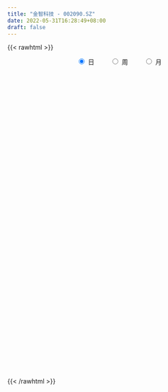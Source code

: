 ```yaml
---
title: "金智科技 - 002090.SZ"
date: 2022-05-31T16:28:49+08:00
draft: false
---
```

{{< rawhtml >}}
    <div style="text-align: center">
        <label style="padding: 1rem;"><input style="margin-right: .5rem" type="radio" name="period" value="D" checked onclick="period_change(this)">日</label>
        <label style="padding: 1rem;"><input style="margin-right: .5rem" type="radio" name="period" value="W" onclick="period_change(this)">周</label>
        <label style="padding: 1rem;"><input style="margin-right: .5rem" type="radio" name="period" value="M" onclick="period_change(this)">月</label>
    </div>
    <div id="chart" style="height: 700px;"></div> 
    <script type="text/javascript">
        const D_v = [31439.48,31147.58,63627.29,36821.64,36469.78,22693.8,22652.5,17717.82,20227.02,20719.62,14762.8,22487.1,43968.59,38177.31,38620.4,45694.87,53355.52,30306.72,31742.71,32180.2,24785.69,25146.7,18966.67,19823.46,38374.17,68107.37,60655.4,23557.9,34214.24,21498.07,17960.4,25150.6,38731.66,39827.2,31446.1,24329.5,33305.82,63472.38,58039.19,37574.25,59723.94,73994.12,47849.29,35131.6,25618.63,28477.15,39991.66,30425.9,36462.07,30963.83,95441.82,100429.5,117488.89,61179.66,47813.5,47905.73,37989.6,82040.29,91704.2,144304.1,115749.44,77191.58,57634.5,41565.96,39835.7,94221.2,58387.4,44695.23,57232.9,76643.05,93618.17,75894.6,40272.78,48963.83,55792.8,127259.12,63605.09,45872.74,43393.42,62443.84,43061.4,33947.98,37812.7,63544.07,46310.2,42032.98,80018.35,126279.71,72168.56,65363.94,43337.62,36288.91,25360.5,28461.7,90296.51,48194.97,31257.59,64809.46,45488.08,78699.63,41216.5,117579.76,69936.44,106619.18,152256.92,140207.54,242780.35,320960.7,184280.81,123677.6,195246.68,117901.45,130268.0,311170.31,313087.84,171875.67,117272.58,118211.01,114039.54,168097.72,149294.43,85692.08,87653.9,77526.9,66056.9,51430.47,86956.35,150769.63,83373.98,82830.87,109426.56,68120.11,90641.69,38038.36,54800.56,105912.35,36738.7,50541.3,41660.93,60482.82,41520.32,209146.47,232718.08,179896.07,123354.2,78187.02,88809.42,108857.03,122934.4,84326.5,43963.39,35489.1,48864.0,42246.8,57282.71,65036.45,45026.17,76496.7,43184.8,42488.8,31366.6,29732.0,47738.0,57910.88,38004.4,30927.6,43551.1,47733.04,23553.02,75376.2,58179.0,60947.0,36132.1,20949.0,33377.22,36975.11,26648.77,31891.45,28109.0,54139.8,27257.43,31878.79,29289.6,36653.16,33047.94,27440.5,50697.98,27106.9,24470.9,23376.1,26270.52,26122.3,20793.5,26936.63,25372.5,34118.2,26344.0,21772.0,20159.7,45903.7,38532.9,30325.1,21579.4,24527.67,44012.9,95999.82,278677.3,167922.98,84446.84,84147.2,63934.42,64015.27,84558.7,82795.89,58844.43,57968.2,55659.69,76140.5,52255.73,53562.35,57486.3,49756.5,37084.0,72539.0,77076.0,35140.7,47019.52,33443.7,38030.7,35876.0,57126.71,40620.26,29772.4,38488.09,27494.7,38360.0,16267.4,21732.5,21565.2,20847.94,36871.38,37661.4,36309.84,38478.2,59614.63,25663.2,34030.0,25348.2,25225.2,23366.1]
const D_histogram = [0.0,0.0037907692,0.0261576822,0.0292668012,0.0383851055,0.0361858483,0.0243985971,0.0172664111,0.0045413289,-0.0047082226,-0.015080922,-0.0350436217,-0.0138080637,0.0094425624,0.0232452951,0.0429728623,0.0469789996,0.0534373001,0.0420375189,0.0426655097,0.0412379518,0.0258797273,0.0094731292,-0.0029613301,-0.0008816194,-0.0037048262,-0.0258521667,-0.0374360787,-0.0499070362,-0.0609028902,-0.0588994031,-0.0499825529,-0.0598115264,-0.0413757105,-0.0309723298,-0.0330982371,-0.0365086118,-0.0098295992,0.0145492283,0.0106481399,0.0255780486,0.0521080901,0.0505759948,0.0460982005,0.0392655888,0.0222912327,0.0183063679,0.0002940515,-0.0421594272,-0.0446419207,-0.0058850746,0.0298980872,0.0561298552,0.0767864807,0.0767364325,0.0660882747,0.0536722291,0.0566310613,0.0746859784,0.0966188995,0.1017435585,0.0792399946,0.0353132528,0.0140044663,-0.0156552369,0.0084772567,0.0190925526,0.0225500737,0.0244794781,0.0303995655,-0.0119746462,-0.0472704551,-0.0672371818,-0.0942649465,-0.0832434394,-0.0525904826,-0.0417524063,-0.0329578982,-0.0213629275,-0.0411188267,-0.059612013,-0.062168558,-0.0736059112,-0.0521898335,-0.058410648,-0.0642637268,-0.0381623627,-0.010544639,-0.0255198818,-0.052308493,-0.0581745509,-0.0772900764,-0.0716230526,-0.0569384047,-0.0078855787,0.003995554,-0.002310156,0.0173350392,0.0075040509,0.0262831097,0.0357848158,0.06378089,0.0653798372,0.0693460426,0.0961280365,0.0704934559,0.1121056991,0.1417377468,0.1479445441,0.1343390457,0.0742610826,0.0358984569,0.0213720926,0.0748291043,0.0632629547,0.0471415666,0.0346462978,-0.0005271986,-0.0148847291,-0.0179613511,-0.0552465807,-0.0684966199,-0.0837001066,-0.0895675654,-0.0903480117,-0.0908840665,-0.0827354011,-0.0489602647,-0.0384343326,-0.0289048524,-0.0153281869,-0.0075497189,-0.0318757737,-0.0405149196,-0.0566455409,-0.1039385686,-0.1233751488,-0.1361771087,-0.133628316,-0.1072471289,-0.0874884185,-0.0274063875,0.0472042655,0.076486421,0.0660755559,0.0496881521,0.027109692,0.0196415552,-0.0258722464,-0.0430096792,-0.0451940133,-0.048637525,-0.0500261888,-0.0461110382,-0.0325899353,-0.0385714161,-0.0340390849,-0.0549857423,-0.0632371588,-0.0661456441,-0.0532767007,-0.0451118396,-0.0485168989,-0.0339957926,-0.0280679493,-0.0188384986,-0.0277640264,-0.0379649228,-0.044514858,-0.0400353284,-0.0255954365,-0.0470926898,-0.0439316761,-0.0292099747,-0.0060328888,0.0199662842,0.0342005036,0.033216604,0.0309664487,0.0432862463,0.0544210762,0.061552742,0.0720429236,0.0877531046,0.0916716333,0.0941667953,0.0718118573,0.0636075158,0.0537086019,0.0508021872,0.0510387528,0.0467347825,0.0384276421,0.0164721024,-0.0103718805,-0.0375726462,-0.0494456055,-0.0496999429,-0.0610524666,-0.0945812654,-0.1023840974,-0.0946963536,-0.0749338825,-0.0567646945,-0.0276536934,0.0457811808,0.1028383496,0.106837918,0.1052086132,0.0858569729,0.0779140812,0.0735317098,0.0784630842,0.0919856731,0.0889147094,0.0683816156,0.0378241204,0.0222826657,-0.0149919355,-0.0345441606,-0.0693262462,-0.0778494085,-0.0750333433,-0.0861465057,-0.1198893851,-0.1408851342,-0.1748056737,-0.1929526276,-0.1800384564,-0.1594095913,-0.129557965,-0.1066824529,-0.0814773356,-0.0406314181,-0.0111760526,0.0057922494,0.0229656667,0.0412295739,0.0565728778,0.0672378117,0.0800017018,0.099611499,0.1197044588,0.1502612984,0.1535235471,0.1614933338,0.1633315524,0.1551144051,0.1413101452,0.1301491489]
const D_fast = [0.0,0.0047384615,0.0336447951,0.0440706143,0.062785195,0.0696323999,0.063944798,0.0611292148,0.0495394649,0.0391128577,0.0249699278,-0.0037536774,0.0140298647,0.0396411314,0.0592551879,0.0897259707,0.1054768579,0.1252944834,0.1244040819,0.1356984501,0.1445803803,0.1356920875,0.1216537718,0.1084789799,0.1103382857,0.1065888724,0.0779784903,0.0570355585,0.0320878421,0.0058662655,-0.0068550982,-0.0104338862,-0.0352157414,-0.0271238531,-0.0244635548,-0.0348640213,-0.047401549,-0.0231799362,0.0048361984,0.0035971449,0.0249215658,0.0644786298,0.0755905332,0.082637289,0.0856210745,0.0742195266,0.0748112538,0.0568724502,0.0038791147,-0.0097638589,0.0275217186,0.0707794021,0.111043634,0.1508968796,0.1700309395,0.1759048504,0.1769068621,0.1940234597,0.2307498713,0.2768375173,0.3073980659,0.3047045007,0.2696060721,0.2517984021,0.2182248898,0.2444766975,0.2598651316,0.268960171,0.277009445,0.2905294238,0.2451615505,0.1980481278,0.1612721058,0.1106781044,0.1008887516,0.1183940878,0.1187940624,0.119349096,0.1256033349,0.095567729,0.0621715395,0.0440728549,0.014234024,0.0226026433,0.0017791668,-0.0201398438,-0.0035790704,0.0214024937,0.0000472804,-0.0398184541,-0.0602281496,-0.0986661943,-0.1109049337,-0.1104548869,-0.0633734555,-0.0504934343,-0.0573766834,-0.0333977283,-0.0413527039,-0.0160028677,0.0024450424,0.046386339,0.0643302456,0.0856329616,0.1364469646,0.128435748,0.1980744159,0.2631409003,0.3063338336,0.3263130967,0.2848004043,0.2554123928,0.2462290516,0.3183933394,0.3226429284,0.3183069321,0.3144732377,0.2791679417,0.2610892289,0.253522269,0.2024253943,0.1720512001,0.1359226868,0.1076633366,0.0842958874,0.061038816,0.0485036311,0.0700387013,0.0709560503,0.0732593174,0.0830039362,0.0888949744,0.0565999762,0.0378321003,0.0075400939,-0.065737576,-0.1160179433,-0.1628641805,-0.1937224668,-0.1941530618,-0.1962664561,-0.1430360219,-0.0566243026,-0.0082205419,-0.002112518,-0.0060778837,-0.0218789208,-0.0244366688,-0.0764185321,-0.1043083847,-0.1177912221,-0.133394115,-0.1472893261,-0.154901935,-0.149528316,-0.1651526507,-0.1691300908,-0.2038231838,-0.2278838899,-0.2473287863,-0.247779018,-0.2508921168,-0.2664264008,-0.2604042427,-0.2614933867,-0.2569735607,-0.2728400951,-0.2925322222,-0.3102108719,-0.3157401744,-0.3076991416,-0.3409695673,-0.3487914727,-0.341372265,-0.3197034013,-0.2887126573,-0.2659283119,-0.2586080606,-0.2531166037,-0.2299752446,-0.2052351456,-0.1827152943,-0.1542143818,-0.1165659247,-0.0897294876,-0.0636926268,-0.0680946005,-0.0603970631,-0.0568688265,-0.0470746944,-0.0340784405,-0.0266987152,-0.0253989451,-0.0432364592,-0.0726734122,-0.1092673394,-0.1335017002,-0.1461810233,-0.1727966636,-0.2299707788,-0.2633696351,-0.2793559797,-0.2783269792,-0.2743489649,-0.2521513871,-0.1672712177,-0.0845044615,-0.0537954135,-0.029122565,-0.0270099622,-0.0154743336,-0.0014737775,0.0230733679,0.0595923751,0.0787500887,0.0753123989,0.0542109337,0.0442401455,0.0032175605,-0.0249707049,-0.077084352,-0.1050698664,-0.121012137,-0.1536619258,-0.2173771515,-0.2735941842,-0.3512161421,-0.4176012529,-0.4496966957,-0.4689202285,-0.4714580935,-0.4752531946,-0.4704174112,-0.4397293483,-0.4130679959,-0.3946516315,-0.3717367975,-0.3431654968,-0.3136789736,-0.2862045867,-0.2534402712,-0.2089275992,-0.1589085247,-0.0907863605,-0.049143225,-0.0008001048,0.0418710019,0.0724324559,0.0939557323,0.1153320231]
const D_slow = [0.0,0.0009476923,0.0074871129,0.0148038132,0.0244000895,0.0334465516,0.0395462009,0.0438628037,0.0449981359,0.0438210803,0.0400508498,0.0312899443,0.0278379284,0.030198569,0.0360098928,0.0467531084,0.0584978583,0.0718571833,0.082366563,0.0930329404,0.1033424284,0.1098123602,0.1121806425,0.11144031,0.1112199052,0.1102936986,0.1038306569,0.0944716373,0.0819948782,0.0667691557,0.0520443049,0.0395486667,0.0245957851,0.0142518574,0.006508775,-0.0017657843,-0.0108929372,-0.013350337,-0.0097130299,-0.007050995,-0.0006564828,0.0123705397,0.0250145384,0.0365390885,0.0463554857,0.0519282939,0.0565048859,0.0565783987,0.0460385419,0.0348780618,0.0334067931,0.0408813149,0.0549137787,0.0741103989,0.093294507,0.1098165757,0.123234633,0.1373923983,0.1560638929,0.1802186178,0.2056545074,0.2254645061,0.2342928193,0.2377939358,0.2338801266,0.2359994408,0.240772579,0.2464100974,0.2525299669,0.2601298583,0.2571361967,0.2453185829,0.2285092875,0.2049430509,0.184132191,0.1709845704,0.1605464688,0.1523069942,0.1469662624,0.1366865557,0.1217835524,0.1062414129,0.0878399351,0.0747924768,0.0601898148,0.0441238831,0.0345832924,0.0319471326,0.0255671622,0.0124900389,-0.0020535988,-0.0213761179,-0.039281881,-0.0535164822,-0.0554878769,-0.0544889884,-0.0550665274,-0.0507327676,-0.0488567548,-0.0422859774,-0.0333397735,-0.017394551,-0.0010495917,0.016286919,0.0403189281,0.0579422921,0.0859687169,0.1214031535,0.1583892896,0.191974051,0.2105393217,0.2195139359,0.224856959,0.2435642351,0.2593799738,0.2711653654,0.2798269399,0.2796951402,0.275973958,0.2714836202,0.257671975,0.24054782,0.2196227934,0.197230902,0.1746438991,0.1519228825,0.1312390322,0.118998966,0.1093903829,0.1021641698,0.0983321231,0.0964446933,0.0884757499,0.07834702,0.0641856348,0.0382009926,0.0073572054,-0.0266870718,-0.0600941508,-0.086905933,-0.1087780376,-0.1156296345,-0.1038285681,-0.0847069629,-0.0681880739,-0.0557660358,-0.0489886128,-0.044078224,-0.0505462856,-0.0612987055,-0.0725972088,-0.08475659,-0.0972631372,-0.1087908968,-0.1169383806,-0.1265812346,-0.1350910059,-0.1488374415,-0.1646467311,-0.1811831422,-0.1945023173,-0.2057802772,-0.217909502,-0.2264084501,-0.2334254374,-0.2381350621,-0.2450760687,-0.2545672994,-0.2656960139,-0.275704846,-0.2821037051,-0.2938768776,-0.3048597966,-0.3121622903,-0.3136705125,-0.3086789415,-0.3001288155,-0.2918246646,-0.2840830524,-0.2732614908,-0.2596562218,-0.2442680363,-0.2262573054,-0.2043190292,-0.1814011209,-0.1578594221,-0.1399064578,-0.1240045788,-0.1105774284,-0.0978768816,-0.0851171933,-0.0734334977,-0.0638265872,-0.0597085616,-0.0623015317,-0.0716946933,-0.0840560946,-0.0964810804,-0.111744197,-0.1353895134,-0.1609855377,-0.1846596261,-0.2033930967,-0.2175842704,-0.2244976937,-0.2130523985,-0.1873428111,-0.1606333316,-0.1343311783,-0.1128669351,-0.0933884148,-0.0750054873,-0.0553897163,-0.032393298,-0.0101646206,0.0069307833,0.0163868134,0.0219574798,0.0182094959,0.0095734558,-0.0077581058,-0.0272204579,-0.0459787937,-0.0675154201,-0.0974877664,-0.13270905,-0.1764104684,-0.2246486253,-0.2696582394,-0.3095106372,-0.3419001285,-0.3685707417,-0.3889400756,-0.3990979301,-0.4018919433,-0.4004438809,-0.3947024642,-0.3843950708,-0.3702518513,-0.3534423984,-0.3334419729,-0.3085390982,-0.2786129835,-0.2410476589,-0.2026667721,-0.1622934387,-0.1214605506,-0.0826819493,-0.047354413,-0.0148171258]
const D_data = [['2021-05-20', 8.2209, 8.3297, 8.1318, 8.4484],['2021-05-21', 8.3594, 8.3891, 8.1516, 8.5276],['2021-05-24', 8.4088, 8.7056, 8.3099, 8.765],['2021-05-25', 8.6265, 8.5572, 8.5078, 8.6661],['2021-05-26', 8.5473, 8.6957, 8.5276, 8.8045],['2021-05-27', 8.6957, 8.6067, 8.5869, 8.7452],['2021-05-28', 8.6265, 8.4781, 8.4583, 8.6265],['2021-05-31', 8.488, 8.5078, 8.4088, 8.5869],['2021-06-01', 8.5078, 8.3989, 8.3693, 8.5572],['2021-06-02', 8.4286, 8.3891, 8.2604, 8.4286],['2021-06-03', 8.4583, 8.3198, 8.3198, 8.488],['2021-06-04', 8.2604, 8.1022, 8.0923, 8.3297],['2021-06-07', 8.1219, 8.6067, 8.1219, 8.6067],['2021-06-08', 8.6067, 8.7551, 8.5177, 8.765],['2021-06-09', 8.7452, 8.7551, 8.6562, 9.042],['2021-06-10', 8.7848, 8.9529, 8.7056, 9.0024],['2021-06-11', 9.0321, 8.8639, 8.8639, 9.22],['2021-06-15', 8.9332, 8.9727, 8.9035, 9.1607],['2021-06-16', 8.9826, 8.7848, 8.765, 9.0914],['2021-06-17', 8.7353, 8.9529, 8.7056, 9.0024],['2021-06-18', 8.9529, 8.9727, 8.8144, 9.0321],['2021-06-21', 8.9529, 8.7947, 8.765, 9.0222],['2021-06-22', 8.8045, 8.7254, 8.7056, 8.9727],['2021-06-23', 8.6957, 8.7155, 8.6364, 8.9134],['2021-06-24', 8.7254, 8.8837, 8.577, 9.0321],['2021-06-25', 9.1013, 8.8342, 8.7254, 9.2794],['2021-06-28', 8.8342, 8.5276, 8.4682, 8.8342],['2021-06-29', 8.5078, 8.5572, 8.4682, 8.6562],['2021-06-30', 8.5572, 8.4583, 8.3594, 8.6067],['2021-07-01', 8.577, 8.3792, 8.3594, 8.577],['2021-07-02', 8.3792, 8.4781, 8.3099, 8.4979],['2021-07-05', 8.4781, 8.5572, 8.3396, 8.577],['2021-07-06', 8.5473, 8.2802, 8.2209, 8.5572],['2021-07-07', 8.38, 8.62, 8.3, 8.63],['2021-07-08', 8.6, 8.57, 8.55, 8.7],['2021-07-09', 8.51, 8.41, 8.39, 8.57],['2021-07-12', 8.36, 8.35, 8.29, 8.45],['2021-07-13', 8.36, 8.77, 8.36, 8.92],['2021-07-14', 8.67, 8.88, 8.63, 8.95],['2021-07-15', 8.78, 8.59, 8.44, 8.88],['2021-07-16', 8.68, 8.87, 8.66, 8.95],['2021-07-19', 8.9, 9.16, 8.78, 9.16],['2021-07-20', 9.09, 8.92, 8.76, 9.09],['2021-07-21', 8.86, 8.91, 8.85, 8.99],['2021-07-22', 8.92, 8.89, 8.79, 8.97],['2021-07-23', 8.9, 8.73, 8.67, 8.92],['2021-07-26', 8.71, 8.86, 8.55, 8.93],['2021-07-27', 8.86, 8.64, 8.63, 8.94],['2021-07-28', 8.59, 8.16, 8.09, 8.59],['2021-07-29', 8.25, 8.51, 8.25, 8.62],['2021-07-30', 8.51, 9.11, 8.51, 9.18],['2021-08-02', 9.12, 9.29, 9.11, 9.45],['2021-08-03', 9.18, 9.38, 9.18, 9.85],['2021-08-04', 9.41, 9.5, 9.29, 9.53],['2021-08-05', 9.56, 9.37, 9.3, 9.56],['2021-08-06', 9.5, 9.28, 9.2, 9.5],['2021-08-09', 9.28, 9.26, 9.15, 9.48],['2021-08-10', 9.4, 9.49, 9.32, 9.77],['2021-08-11', 9.4, 9.81, 9.37, 9.88],['2021-08-12', 9.89, 10.06, 9.65, 10.3],['2021-08-13', 10.1, 10.03, 9.99, 10.27],['2021-08-16', 10.06, 9.74, 9.72, 10.1],['2021-08-17', 9.75, 9.37, 9.31, 9.82],['2021-08-18', 9.38, 9.53, 9.33, 9.62],['2021-08-19', 9.48, 9.32, 9.28, 9.6],['2021-08-20', 9.26, 10.01, 9.1, 10.06],['2021-08-23', 9.91, 9.98, 9.86, 10.05],['2021-08-24', 9.93, 9.98, 9.83, 9.99],['2021-08-25', 9.98, 10.03, 9.88, 10.19],['2021-08-26', 9.99, 10.16, 9.98, 10.28],['2021-08-27', 10.11, 9.5, 9.47, 10.12],['2021-08-30', 9.49, 9.39, 9.3, 9.8],['2021-08-31', 9.39, 9.42, 9.21, 9.51],['2021-09-01', 9.45, 9.17, 9.1, 9.48],['2021-09-02', 9.23, 9.56, 9.09, 9.6],['2021-09-03', 9.6, 9.89, 9.6, 10.28],['2021-09-06', 9.89, 9.74, 9.65, 10.14],['2021-09-07', 9.78, 9.76, 9.67, 9.94],['2021-09-08', 9.79, 9.85, 9.72, 9.88],['2021-09-09', 9.77, 9.43, 9.29, 9.78],['2021-09-10', 9.5, 9.32, 9.28, 9.56],['2021-09-13', 9.33, 9.43, 9.24, 9.48],['2021-09-14', 9.43, 9.24, 9.2, 9.55],['2021-09-15', 9.32, 9.64, 9.31, 9.76],['2021-09-16', 9.64, 9.3, 9.25, 9.77],['2021-09-17', 9.22, 9.23, 9.2, 9.48],['2021-09-22', 9.07, 9.65, 8.87, 9.69],['2021-09-23', 9.8, 9.8, 9.7, 10.33],['2021-09-24', 9.8, 9.29, 9.27, 9.8],['2021-09-27', 9.46, 9.0, 8.88, 9.57],['2021-09-28', 9.01, 9.13, 8.79, 9.24],['2021-09-29', 9.05, 8.84, 8.83, 9.26],['2021-09-30', 8.85, 9.05, 8.85, 9.13],['2021-10-08', 9.18, 9.16, 9.0, 9.33],['2021-10-11', 9.16, 9.73, 9.09, 9.74],['2021-10-12', 9.73, 9.42, 9.23, 9.75],['2021-10-13', 9.36, 9.2, 9.0, 9.36],['2021-10-14', 9.14, 9.56, 9.05, 9.65],['2021-10-15', 9.58, 9.22, 9.13, 9.65],['2021-10-18', 9.06, 9.61, 9.06, 9.78],['2021-10-19', 9.62, 9.59, 9.51, 9.71],['2021-10-20', 9.56, 9.96, 9.51, 10.02],['2021-10-21', 9.95, 9.76, 9.69, 9.95],['2021-10-22', 9.76, 9.86, 9.62, 10.11],['2021-10-25', 10.08, 10.3, 9.93, 10.3],['2021-10-26', 9.98, 9.72, 9.71, 10.0],['2021-10-27', 9.62, 10.69, 9.53, 10.69],['2021-10-28', 10.71, 10.85, 10.25, 11.0],['2021-10-29', 10.62, 10.79, 10.4, 11.09],['2021-11-01', 10.63, 10.66, 10.52, 10.87],['2021-11-02', 10.85, 9.99, 9.85, 10.98],['2021-11-03', 9.99, 10.07, 9.74, 10.26],['2021-11-04', 10.07, 10.28, 9.9, 10.42],['2021-11-05', 10.78, 11.31, 10.6, 11.31],['2021-11-08', 11.25, 10.7, 10.49, 11.25],['2021-11-09', 10.7, 10.65, 10.35, 10.8],['2021-11-10', 10.6, 10.69, 10.4, 10.72],['2021-11-11', 10.67, 10.33, 10.33, 10.67],['2021-11-12', 10.33, 10.49, 10.26, 10.65],['2021-11-15', 10.47, 10.61, 10.38, 10.87],['2021-11-16', 10.49, 10.08, 9.86, 10.62],['2021-11-17', 10.02, 10.23, 9.96, 10.27],['2021-11-18', 10.15, 10.1, 10.03, 10.45],['2021-11-19', 10.08, 10.12, 9.97, 10.19],['2021-11-22', 10.03, 10.12, 9.98, 10.22],['2021-11-23', 10.04, 10.07, 10.01, 10.18],['2021-11-24', 10.14, 10.15, 9.87, 10.23],['2021-11-25', 10.18, 10.55, 10.12, 10.66],['2021-11-26', 10.44, 10.36, 10.2, 10.51],['2021-11-29', 10.15, 10.39, 10.01, 10.55],['2021-11-30', 10.46, 10.5, 10.26, 10.64],['2021-12-01', 10.45, 10.49, 10.36, 10.53],['2021-12-02', 10.48, 10.04, 10.02, 10.5],['2021-12-03', 10.04, 10.13, 10.02, 10.22],['2021-12-06', 10.09, 9.94, 9.9, 10.13],['2021-12-07', 9.97, 9.32, 9.25, 10.05],['2021-12-08', 9.31, 9.4, 9.3, 9.49],['2021-12-09', 9.4, 9.29, 9.26, 9.42],['2021-12-10', 9.3, 9.34, 9.22, 9.42],['2021-12-13', 9.4, 9.61, 9.4, 9.62],['2021-12-14', 9.53, 9.56, 9.5, 9.7],['2021-12-15', 9.56, 10.22, 9.47, 10.51],['2021-12-16', 10.2, 10.76, 10.1, 10.79],['2021-12-17', 10.76, 10.51, 10.3, 10.78],['2021-12-20', 10.6, 10.11, 10.08, 10.65],['2021-12-21', 10.17, 10.0, 9.95, 10.25],['2021-12-22', 10.01, 9.84, 9.78, 10.02],['2021-12-23', 9.84, 9.96, 9.75, 10.29],['2021-12-24', 9.96, 9.33, 9.33, 9.98],['2021-12-27', 9.3, 9.48, 9.22, 9.8],['2021-12-28', 9.43, 9.57, 9.33, 9.58],['2021-12-29', 9.5, 9.49, 9.46, 9.62],['2021-12-30', 9.6, 9.45, 9.42, 9.64],['2021-12-31', 9.45, 9.47, 9.45, 9.63],['2022-01-04', 9.5, 9.59, 9.38, 9.59],['2022-01-05', 9.6, 9.32, 9.23, 9.63],['2022-01-06', 9.35, 9.4, 9.25, 9.46],['2022-01-07', 9.45, 8.98, 8.95, 9.46],['2022-01-10', 8.99, 8.99, 8.91, 9.04],['2022-01-11', 9.02, 8.95, 8.9, 9.07],['2022-01-12', 9.0, 9.1, 9.0, 9.13],['2022-01-13', 9.1, 9.03, 9.01, 9.14],['2022-01-14', 9.0, 8.83, 8.8, 9.06],['2022-01-17', 8.81, 9.02, 8.81, 9.05],['2022-01-18', 9.03, 8.91, 8.88, 9.04],['2022-01-19', 8.91, 8.94, 8.87, 9.02],['2022-01-20', 9.0, 8.66, 8.6, 9.0],['2022-01-21', 8.69, 8.53, 8.42, 8.69],['2022-01-24', 8.52, 8.46, 8.43, 8.58],['2022-01-25', 8.42, 8.52, 8.16, 8.58],['2022-01-26', 8.53, 8.63, 8.43, 8.69],['2022-01-27', 8.57, 8.09, 8.08, 8.6],['2022-01-28', 8.1, 8.27, 8.08, 8.35],['2022-02-07', 8.41, 8.39, 8.36, 8.54],['2022-02-08', 8.39, 8.54, 8.33, 8.55],['2022-02-09', 8.52, 8.67, 8.5, 8.68],['2022-02-10', 8.68, 8.61, 8.56, 8.68],['2022-02-11', 8.56, 8.44, 8.37, 8.65],['2022-02-14', 8.37, 8.4, 8.32, 8.49],['2022-02-15', 8.45, 8.6, 8.42, 8.75],['2022-02-16', 8.61, 8.65, 8.57, 8.68],['2022-02-17', 8.64, 8.66, 8.58, 8.77],['2022-02-18', 8.64, 8.77, 8.57, 8.78],['2022-02-21', 8.75, 8.94, 8.69, 8.95],['2022-02-22', 8.9, 8.89, 8.78, 8.91],['2022-02-23', 8.93, 8.94, 8.84, 8.96],['2022-02-24', 8.93, 8.62, 8.5, 8.93],['2022-02-25', 8.7, 8.75, 8.66, 8.83],['2022-02-28', 8.81, 8.71, 8.58, 8.81],['2022-03-01', 8.72, 8.79, 8.68, 8.82],['2022-03-02', 8.72, 8.85, 8.7, 8.85],['2022-03-03', 8.87, 8.81, 8.77, 8.94],['2022-03-04', 8.77, 8.75, 8.68, 8.84],['2022-03-07', 8.77, 8.51, 8.47, 8.77],['2022-03-08', 8.51, 8.31, 8.28, 8.59],['2022-03-09', 8.31, 8.13, 7.78, 8.41],['2022-03-10', 8.25, 8.17, 8.16, 8.32],['2022-03-11', 8.15, 8.23, 7.99, 8.27],['2022-03-14', 8.18, 8.0, 8.0, 8.24],['2022-03-15', 7.99, 7.52, 7.52, 8.0],['2022-03-16', 7.58, 7.63, 7.21, 7.71],['2022-03-17', 7.68, 7.72, 7.63, 7.87],['2022-03-18', 7.7, 7.85, 7.65, 7.89],['2022-03-21', 7.88, 7.85, 7.72, 7.9],['2022-03-22', 7.95, 8.05, 7.9, 8.17],['2022-03-23', 8.2, 8.86, 8.1, 8.86],['2022-03-24', 8.86, 9.04, 8.7, 9.4],['2022-03-25', 8.7, 8.6, 8.46, 8.86],['2022-03-28', 8.47, 8.6, 8.18, 8.6],['2022-03-29', 8.55, 8.38, 8.35, 8.74],['2022-03-30', 8.46, 8.5, 8.39, 8.62],['2022-03-31', 8.39, 8.56, 8.34, 8.66],['2022-04-01', 8.46, 8.73, 8.4, 8.79],['2022-04-06', 8.63, 8.95, 8.62, 9.0],['2022-04-07', 8.95, 8.84, 8.75, 8.96],['2022-04-08', 8.78, 8.62, 8.47, 8.83],['2022-04-11', 8.7, 8.4, 8.34, 8.7],['2022-04-12', 8.39, 8.49, 8.09, 8.59],['2022-04-13', 8.49, 8.08, 8.08, 8.49],['2022-04-14', 8.1, 8.13, 8.05, 8.4],['2022-04-15', 8.1, 7.75, 7.73, 8.17],['2022-04-18', 7.75, 7.9, 7.48, 7.93],['2022-04-19', 7.91, 7.96, 7.83, 8.07],['2022-04-20', 7.97, 7.69, 7.57, 8.03],['2022-04-21', 7.65, 7.19, 7.13, 7.71],['2022-04-22', 7.14, 7.08, 7.01, 7.25],['2022-04-25', 7.03, 6.62, 6.5, 7.03],['2022-04-26', 6.61, 6.5, 6.47, 6.74],['2022-04-27', 6.39, 6.69, 6.29, 6.7],['2022-04-28', 6.75, 6.7, 6.61, 6.84],['2022-04-29', 6.59, 6.79, 6.49, 6.83],['2022-05-05', 6.67, 6.7, 6.56, 6.83],['2022-05-06', 6.6, 6.73, 6.43, 6.75],['2022-05-09', 6.69, 7.0, 6.6, 7.0],['2022-05-10', 6.92, 6.97, 6.83, 7.02],['2022-05-11', 6.97, 6.88, 6.87, 7.13],['2022-05-12', 6.85, 6.93, 6.8, 7.0],['2022-05-13', 6.96, 7.01, 6.89, 7.04],['2022-05-16', 7.06, 7.05, 7.0, 7.14],['2022-05-17', 7.05, 7.06, 6.9, 7.09],['2022-05-18', 7.09, 7.16, 7.06, 7.36],['2022-05-19', 7.09, 7.36, 7.06, 7.41],['2022-05-20', 7.41, 7.52, 7.33, 7.6],['2022-05-23', 7.53, 7.86, 7.5, 7.88],['2022-05-24', 7.9, 7.7, 7.69, 8.04],['2022-05-25', 7.7, 7.89, 7.69, 7.9],['2022-05-26', 7.9, 7.95, 7.81, 8.01],['2022-05-27', 7.92, 7.92, 7.85, 8.06],['2022-05-30', 7.91, 7.9, 7.82, 7.96],['2022-05-31', 7.98, 7.97, 7.9, 8.0]]
const W_v = [178787.84,120402.83,69534.54,135000.81,81484.85,150054.29,118499.88,98245.78,145420.54,168138.93,111653.09,101606.4,80864.79,98151.49,73873.84,85239.54,95224.86,98632.06,53407.35,29045.15,51293.16,44864.94,32483.66,40622.12,33274.9,41353.38,33226.96,48322.51,54915.42,70646.18,18434.87,12501.33,38801.22,43985.63,55486.83,58196.72,64521.78,33543.01,33598.62,39176.95,67965.14,22722.7,26573.66,27305.97,23459.06,17652.0,26625.93,20365.34,38433.88,38383.28,43409.88,62311.05,34438.09,23431.04,15647.68,77019.2,20701.23,11374.07,10025.74,10580.46,16405.98,14523.0,10380.07,87037.22,32382.27,31974.07,46540.81,60309.44,56696.37,54705.4,110397.76,82122.05,34986.26,60540.12,89235.51,18147.71,42310.22,51087.23,37036.22,75619.8,71242.3,67579.49,139093.71,192014.97,472123.44,260961.72,140673.98,191960.34,110416.6,109215.09,148893.82,53327.73,94089.06,105921.95,58928.77,143677.28,272014.14,395619.1,339879.06,1028406.1900000001,582687.91,570166.25,331018.97,255222.58,201080.24,200883.01,276640.59,398326.53,638058.3600000001,529130.33,573422.8099999999,523976.3199999999,418472.84,53521.95,187543.36,456884.46,235417.18,314194.51,196870.9,146273.27,300936.83,145898.34,170058.8,313967.11,343402.3099999999,290253.6,205287.82,387879.05,276866.98,317493.11,315379.24,201642.84,391145.3,481525.96,489198.35,490251.98,708128.78,1330620.01,472380.3900000001,274412.88,204961.57,219165.76,179687.41,87978.65,125105.13,125517.92,161705.01,444347.45,185549.23,110660.09,183409.49,557761.95,522107.75,405162.4,226160.83,275866.15,273156.18,304084.8,148555.51,151569.39,150708.71,468475.68,198725.06,66308.88,34985.3,142410.71,152733.11,264822.01,115099.59,169356.7,290675.33,432264.85,370022.74,191789.5,231169.31,157080.46,213160.67,203746.03,184028.15,105302.04,105845.18,247948.28,156402.4,51622.42,151186.42,120820.81,133566.06,86580.41,114692.44,279252.6,181811.54,119164.35,81963.2,160677.28,91303.54,147814.59,123413.12,182265.01,95914.36,219816.69,119015.32,170418.37,157886.01,159485.06,252115.58,211070.79,233285.28,374817.28,471787.6299999999,310448.94,330576.75,348183.13,258376.49,223647.93,278466.62,170350.97,28461.7,280046.61,414051.51,1040486.3200000001,878264.04,834486.64,568265.03,438587.33,389057.59,289653.84,723763.76,522142.0700000001,254889.79,243842.03,194510.2,218127.02,254187.32,149841.55,170674.62,174946.48,121033.32,134543.33,156500.8,611140.67,381102.43,199608.52,295104.57,271596.2,211496.63,70392.66,142342.69,153255.76,183134.23,48591.3]
const W_histogram = [0.0,-0.0384246154,-0.0629656489,-0.0696974644,-0.0698732361,-0.0072186306,0.0450768102,0.0689983654,0.0949502051,0.1260924397,0.1552686225,0.2003659788,0.2105275347,0.1736372651,0.1303770512,0.0558217334,0.0657026481,0.005979005,-0.0752301963,-0.1142383414,-0.1318103246,-0.1358290074,-0.1191155733,-0.1203895154,-0.1157613223,-0.1059447532,-0.1114522476,-0.14175927,-0.2361908494,-0.3543556162,-0.3764603974,-0.3531749418,-0.2872156979,-0.1808474629,-0.0656622465,-0.078181025,-0.0085320217,0.0456793632,0.0726353949,0.0710443125,0.0712462654,0.0405540725,0.0066606859,-0.005888065,-0.0025619802,-0.0260410421,-0.0534160719,-0.0887472257,-0.1864249786,-0.2349784042,-0.2979963378,-0.264244655,-0.2108672163,-0.1460256887,-0.1062232608,-0.0540606847,-0.0495394484,-0.0443705025,-0.0463491238,-0.0415259755,-0.0196811059,0.0154210229,0.0458913027,0.1053373861,0.114264834,0.1409923482,0.1900708437,0.2158249943,0.2409957481,0.2539637504,0.3107954919,0.3670797752,0.3753208236,0.3717155939,0.3013467818,0.246761789,0.2180130203,0.1522230444,0.1235243834,0.1617290988,0.1461309446,0.1364150411,0.1638015185,0.1923272878,0.2864377528,0.3322957115,0.3185450823,0.3275822768,0.29174201,0.2075764604,0.1845354202,0.0703159151,-0.0487276244,-0.1408243388,-0.1968553536,-0.181712269,-0.3194646861,-0.3063259184,-0.2477416577,-0.1764088745,-0.1552358667,-0.1120769478,-0.1428262971,-0.1694482674,-0.2099788807,-0.2522077136,-0.254281423,-0.1977408059,-0.1378437299,-0.0679600163,0.0374322099,0.1153723279,0.1056102813,0.0808374574,0.0465069668,0.0179627691,-0.0319581025,-0.0768374863,-0.1135147675,-0.15420374,-0.1401161086,-0.1462895218,-0.1191499076,-0.0735450596,-0.0349588491,0.0111335739,0.0317794992,0.0768921535,0.0932227389,0.0192561274,-0.0539240528,-0.0993395905,-0.0333970118,-0.05601922,-0.0011635624,-0.0001684256,0.0514405849,0.0223311166,-0.068493668,-0.0929149158,-0.1176963318,-0.1241223686,-0.1543404269,-0.1490144401,-0.1415160791,-0.1428098397,-0.0981860323,-0.0728908412,-0.0501553493,-0.0313653348,-0.0002115855,0.0704227393,0.1500693627,0.1904445113,0.2030226718,0.1724288846,0.1664982144,0.1222930471,0.0820211882,0.0530821872,0.0124441566,0.0328563764,0.0310511181,0.0222875996,0.0266170765,0.0129809208,0.0001290426,-0.0178630284,-0.0488334979,-0.0451626119,-0.0148207174,0.0205853012,0.0440011442,0.006798722,-0.0140562721,-0.0121737987,-0.0238906861,-0.0668263658,-0.1319742868,-0.1662936947,-0.1942626042,-0.1563599819,-0.1065871126,-0.0574202168,-0.0394912951,0.005361121,0.032522812,0.0490000787,0.0868421456,0.0708633815,0.1001183944,0.1086041879,0.101490864,0.1182078724,0.1405021852,0.1553327654,0.1548895847,0.153375679,0.1212516187,0.1439483205,0.157821175,0.1492943606,0.1129478615,0.0791919228,0.082350853,0.0700034191,0.0816098027,0.0940338345,0.1431189871,0.1631436967,0.1322616627,0.1282256016,0.0796704437,0.0362078138,0.0077055892,-0.0290884712,-0.0467484073,-0.0545740161,-0.0186867975,0.0612672206,0.1383452508,0.1237491232,0.0808944623,0.0613188123,0.0272261233,-0.0499783149,-0.0249606464,-0.0870982289,-0.1161678487,-0.1629275909,-0.1962545855,-0.2285404836,-0.255407766,-0.2494466162,-0.212442369,-0.1797727168,-0.1498464101,-0.1560520207,-0.1752889616,-0.1291717765,-0.0837819734,-0.056352771,-0.0899917943,-0.1471751431,-0.191531819,-0.2104091323,-0.190149324,-0.1313097273,-0.0580941972,-0.0019099634]
const W_fast = [0.0,-0.0480307692,-0.088313215,-0.1124693965,-0.1301134773,-0.0692635294,-0.0056988861,0.0354722604,0.0851616515,0.147826996,0.2158203344,0.3110091854,0.373802625,0.3803216717,0.3696557205,0.3090558361,0.3353624128,0.2771335209,0.1771167706,0.1095490401,0.0590244758,0.0210485411,0.0079830819,-0.023388239,-0.0477003765,-0.0643699957,-0.0977405521,-0.1634873919,-0.3169666837,-0.5237203546,-0.6399402351,-0.704948515,-0.7107931956,-0.6496368263,-0.5508671714,-0.5829312063,-0.5154152084,-0.4497839826,-0.4046691023,-0.3884991065,-0.3704855872,-0.391039262,-0.4232674772,-0.4372882443,-0.4346026545,-0.464591977,-0.5053210248,-0.562838985,-0.7071229825,-0.8144210092,-0.9519380272,-0.9842475082,-0.9835868736,-0.9552517682,-0.9420051554,-0.9033577505,-0.9112213763,-0.917145056,-0.9307109583,-0.9362693038,-0.9193447107,-0.8803873262,-0.8384442207,-0.7526637908,-0.7151701344,-0.6531945332,-0.5565983267,-0.4768879276,-0.3914682368,-0.3150092968,-0.1804786824,-0.0324244553,0.069646799,0.1589704678,0.1639383511,0.1710438055,0.196798292,0.1690640772,0.171246512,0.2498835021,0.2708180841,0.2952059408,0.3635427979,0.4401503891,0.6058702922,0.7348021789,0.8006878202,0.891620584,0.9287158196,0.8964443852,0.9195372,0.8228966737,0.691671228,0.5643684289,0.4591235758,0.4288385931,0.2112200045,0.1477772925,0.1444261388,0.1716567034,0.1540207446,0.1691604265,0.1027045029,0.0337204658,-0.0593048677,-0.164585629,-0.2302296941,-0.2231242785,-0.197688135,-0.1447944255,-0.0300441468,0.0767390532,0.0933795769,0.0888161173,0.0661123685,0.042058863,-0.0158515343,-0.0799402896,-0.1449962627,-0.2242361702,-0.2451775659,-0.2879233595,-0.2905712222,-0.2633526392,-0.2335061409,-0.1846303244,-0.1560395243,-0.0917038317,-0.0520675615,-0.1212201412,-0.2078813346,-0.2781317699,-0.2205384442,-0.2571654574,-0.2026006904,-0.20164766,-0.1371785033,-0.1607051925,-0.268653394,-0.3163033708,-0.3705088698,-0.4079654987,-0.4767686638,-0.508696287,-0.5365769457,-0.5735731662,-0.5534958669,-0.5464233861,-0.5362267315,-0.5252780508,-0.4941771978,-0.4059371882,-0.2887732241,-0.2007869477,-0.1374531192,-0.1249396852,-0.0892458018,-0.1028777074,-0.1226442692,-0.1383127234,-0.1758397149,-0.147213401,-0.1412558798,-0.1444474984,-0.1334637524,-0.1438546778,-0.1566742954,-0.1791321235,-0.2223109675,-0.2299307345,-0.2032940194,-0.1627416754,-0.1283255464,-0.163828288,-0.1881973502,-0.1893583265,-0.2070478854,-0.2666901565,-0.3648316492,-0.4407244808,-0.5172590413,-0.5184464146,-0.4953203233,-0.4605084818,-0.4524523839,-0.4062596874,-0.3709672935,-0.3422400072,-0.2826874038,-0.2809503225,-0.226665711,-0.1910288705,-0.1727694784,-0.126500502,-0.0690806429,-0.0154168714,0.0228623442,0.0596923582,0.0578812026,0.1165649845,0.1698931328,0.1986899084,0.1905803748,0.1766224167,0.2003690603,0.2055224811,0.2375313154,0.2734638058,0.3583287051,0.419139339,0.4213227207,0.4493430599,0.420705513,0.3862948366,0.3597190093,0.3156528311,0.2863057931,0.2648366803,0.2960521995,0.3913230228,0.5029873656,0.5193285189,0.4966974736,0.4924515267,0.4651653685,0.3754663515,0.3942438584,0.3103317187,0.2522201367,0.1647284968,0.0823378559,-0.0070831631,-0.097802387,-0.1542028913,-0.1703092364,-0.1825827633,-0.1901180592,-0.2353366749,-0.2983958562,-0.2845716153,-0.2601273055,-0.2467862958,-0.3029232678,-0.3969004023,-0.489140033,-0.5606196293,-0.5878971521,-0.5618849872,-0.5031930064,-0.4474862635]
const W_slow = [0.0,-0.0096061538,-0.0253475661,-0.0427719322,-0.0602402412,-0.0620448988,-0.0507756963,-0.033526105,-0.0097885537,0.0217345563,0.0605517119,0.1106432066,0.1632750903,0.2066844066,0.2392786693,0.2532341027,0.2696597647,0.271154516,0.2523469669,0.2237873815,0.1908348004,0.1568775485,0.1270986552,0.0970012764,0.0680609458,0.0415747575,0.0137116956,-0.0217281219,-0.0807758343,-0.1693647383,-0.2634798377,-0.3517735731,-0.4235774976,-0.4687893634,-0.485204925,-0.5047501812,-0.5068831867,-0.4954633459,-0.4773044971,-0.459543419,-0.4417318527,-0.4315933345,-0.4299281631,-0.4314001793,-0.4320406743,-0.4385509349,-0.4519049528,-0.4740917593,-0.5206980039,-0.579442605,-0.6539416894,-0.7200028532,-0.7727196573,-0.8092260795,-0.8357818946,-0.8492970658,-0.8616819279,-0.8727745535,-0.8843618345,-0.8947433283,-0.8996636048,-0.8958083491,-0.8843355234,-0.8580011769,-0.8294349684,-0.7941868814,-0.7466691704,-0.6927129219,-0.6324639848,-0.5689730472,-0.4912741743,-0.3995042305,-0.3056740246,-0.2127451261,-0.1374084307,-0.0757179834,-0.0212147284,0.0168410328,0.0477221286,0.0881544033,0.1246871395,0.1587908997,0.1997412794,0.2478231013,0.3194325395,0.4025064674,0.4821427379,0.5640383071,0.6369738096,0.6888679247,0.7350017798,0.7525807586,0.7403988525,0.7051927678,0.6559789294,0.6105508621,0.5306846906,0.454103211,0.3921677965,0.3480655779,0.3092566113,0.2812373743,0.2455308,0.2031687332,0.150674013,0.0876220846,0.0240517289,-0.0253834726,-0.0598444051,-0.0768344092,-0.0674763567,-0.0386332747,-0.0122307044,0.0079786599,0.0196054016,0.0240960939,0.0161065683,-0.0031028033,-0.0314814952,-0.0700324302,-0.1050614573,-0.1416338378,-0.1714213147,-0.1898075796,-0.1985472918,-0.1957638983,-0.1878190235,-0.1685959852,-0.1452903004,-0.1404762686,-0.1539572818,-0.1787921794,-0.1871414324,-0.2011462374,-0.201437128,-0.2014792344,-0.1886190882,-0.183036309,-0.200159726,-0.223388455,-0.252812538,-0.2838431301,-0.3224282368,-0.3596818469,-0.3950608666,-0.4307633265,-0.4553098346,-0.4735325449,-0.4860713823,-0.493912716,-0.4939656123,-0.4763599275,-0.4388425868,-0.391231459,-0.340475791,-0.2973685699,-0.2557440163,-0.2251707545,-0.2046654574,-0.1913949106,-0.1882838715,-0.1800697774,-0.1723069979,-0.166735098,-0.1600808289,-0.1568355987,-0.156803338,-0.1612690951,-0.1734774696,-0.1847681226,-0.1884733019,-0.1833269766,-0.1723266906,-0.1706270101,-0.1741410781,-0.1771845278,-0.1831571993,-0.1998637907,-0.2328573624,-0.2744307861,-0.3229964371,-0.3620864326,-0.3887332108,-0.403088265,-0.4129610887,-0.4116208085,-0.4034901055,-0.3912400858,-0.3695295494,-0.351813704,-0.3267841054,-0.2996330584,-0.2742603424,-0.2447083744,-0.2095828281,-0.1707496367,-0.1320272405,-0.0936833208,-0.0633704161,-0.027383336,0.0120719578,0.0493955479,0.0776325133,0.097430494,0.1180182072,0.135519062,0.1559215127,0.1794299713,0.2152097181,0.2559956423,0.2890610579,0.3211174583,0.3410350693,0.3500870227,0.35201342,0.3447413022,0.3330542004,0.3194106964,0.314738997,0.3300558022,0.3646421149,0.3955793957,0.4158030113,0.4311327143,0.4379392452,0.4254446664,0.4192045048,0.3974299476,0.3683879854,0.3276560877,0.2785924413,0.2214573204,0.157605379,0.0952437249,0.0421331326,-0.0028100466,-0.0402716491,-0.0792846543,-0.1231068946,-0.1553998388,-0.1763453321,-0.1904335249,-0.2129314735,-0.2497252592,-0.297608214,-0.350210497,-0.3977478281,-0.4305752599,-0.4450988092,-0.4455763]
const W_data = [['2017-07-14', 13.4756, 12.8219, 12.7875, 13.7451],['2017-07-21', 12.7416, 12.2198, 11.5604, 12.7416],['2017-07-28', 12.2141, 12.1797, 11.8757, 12.2886],['2017-08-04', 12.1739, 12.2599, 12.1453, 12.6671],['2017-08-11', 12.1338, 12.2599, 12.0879, 12.5868],['2017-08-18', 12.1739, 13.1774, 12.1739, 13.4068],['2017-08-25', 13.1316, 13.3667, 12.971, 13.5444],['2017-09-01', 13.3896, 13.2577, 12.9251, 13.5846],['2017-09-08', 13.3036, 13.4813, 13.1774, 13.8541],['2017-09-15', 13.4641, 13.791, 13.1316, 13.8197],['2017-09-22', 13.8655, 14.049, 13.705, 14.3759],['2017-09-29', 14.049, 14.6053, 13.9344, 14.6511],['2017-10-13', 14.6683, 14.502, 14.353, 14.9665],['2017-10-20', 14.4906, 14.0204, 13.8254, 14.5766],['2017-10-27', 14.0261, 13.877, 13.8655, 14.3816],['2017-11-03', 13.8254, 13.2749, 12.9939, 13.9917],['2017-11-10', 13.4011, 14.244, 13.2462, 14.4619],['2017-11-17', 14.2153, 13.3036, 13.0799, 14.3816],['2017-11-24', 13.2233, 12.6613, 12.5008, 13.2233],['2017-12-01', 12.6843, 12.8219, 12.6499, 13.1201],['2017-12-08', 12.8219, 12.8678, 12.3574, 13.1889],['2017-12-15', 12.9595, 12.8964, 12.8104, 13.2864],['2017-12-22', 12.9022, 13.1086, 12.7302, 13.2462],['2017-12-29', 13.1086, 12.8448, 12.4434, 13.1774],['2018-01-05', 12.8448, 12.8448, 12.604, 13.1717],['2018-01-12', 12.6613, 12.8678, 12.5639, 13.1143],['2018-01-19', 12.9309, 12.604, 12.2141, 12.9825],['2018-01-26', 12.5868, 12.0936, 11.956, 12.5925],['2018-02-02', 12.0535, 10.792, 10.5511, 12.1338],['2018-02-09', 10.769, 9.6623, 9.5878, 10.878],['2018-02-14', 9.691, 10.1612, 9.691, 10.4307],['2018-02-23', 10.2931, 10.3963, 10.1612, 10.5855],['2018-03-02', 10.4078, 10.8608, 10.3561, 11.0271],['2018-03-09', 10.8665, 11.5833, 10.7461, 11.6464],['2018-03-16', 11.5259, 12.128, 11.3998, 12.2657],['2018-03-23', 12.1567, 10.6773, 10.6257, 12.1567],['2018-03-30', 10.597, 11.7553, 10.3734, 11.8929],['2018-04-04', 12.1453, 11.8413, 11.4801, 12.151],['2018-04-13', 11.6693, 11.698, 11.4801, 12.0134],['2018-04-20', 11.7209, 11.3998, 11.1934, 11.7209],['2018-04-27', 11.5661, 11.4113, 10.769, 11.6234],['2018-05-04', 11.2966, 10.9238, 10.9238, 11.4514],['2018-05-11', 10.8378, 10.6658, 10.6085, 11.1131],['2018-05-18', 10.8952, 10.7461, 10.4708, 10.8952],['2018-05-25', 10.8952, 10.855, 10.6085, 11.1073],['2018-06-01', 10.7518, 10.3906, 10.3275, 10.8493],['2018-06-08', 10.4479, 10.1082, 10.1082, 11.4227],['2018-06-15', 10.1024, 9.715, 9.2929, 10.4841],['2018-06-22', 9.5531, 8.3908, 7.8183, 9.663],['2018-06-29', 8.4197, 8.3618, 7.8703, 8.4891],['2018-07-06', 8.3618, 7.5754, 7.0145, 8.3618],['2018-07-13', 7.5927, 8.385, 7.4077, 8.4197],['2018-07-20', 8.4139, 8.57, 8.1999, 8.9054],['2018-07-27', 8.6683, 8.7782, 8.4312, 8.8938],['2018-08-03', 8.7377, 8.5295, 8.2173, 8.8649],['2018-08-10', 8.5006, 8.7493, 8.0033, 9.6514],['2018-08-17', 8.57, 8.1421, 8.0264, 8.7608],['2018-08-24', 8.0438, 8.0149, 7.8761, 8.2693],['2018-08-31', 8.0785, 7.772, 7.5523, 8.2057],['2018-09-07', 7.7431, 7.7026, 7.6332, 7.8761],['2018-09-14', 7.7604, 7.8356, 7.4482, 8.4891],['2018-09-21', 7.691, 8.0264, 7.6043, 8.0727],['2018-09-28', 8.0264, 8.0438, 7.7604, 8.09],['2018-10-12', 7.9339, 8.5874, 7.8934, 8.8476],['2018-10-19', 8.5874, 8.1074, 7.5465, 8.9517],['2018-10-26', 8.1826, 8.4139, 8.0669, 8.6683],['2018-11-02', 8.3561, 8.9228, 8.1132, 8.9343],['2018-11-09', 8.8013, 8.8938, 8.7204, 9.7555],['2018-11-16', 8.9517, 9.1136, 8.7898, 9.1599],['2018-11-23', 9.183, 9.1772, 8.7204, 9.5415],['2018-11-30', 9.1367, 10.0677, 9.0095, 10.2297],['2018-12-07', 10.3511, 10.5766, 9.9463, 10.6287],['2018-12-14', 10.5766, 10.3974, 10.2701, 10.6402],['2018-12-21', 10.3106, 10.5246, 10.1661, 10.6402],['2018-12-28', 10.4668, 9.7323, 8.9632, 10.5708],['2019-01-04', 9.7323, 9.796, 9.3507, 9.8249],['2019-01-11', 9.8769, 10.0735, 9.2871, 10.3106],['2019-01-18', 10.0215, 9.501, 9.2813, 10.0215],['2019-01-25', 9.7208, 9.8249, 9.316, 9.8307],['2019-02-01', 9.8249, 10.8137, 9.6687, 10.8368],['2019-02-15', 10.6749, 10.3395, 10.2933, 10.8715],['2019-02-22', 10.3453, 10.4783, 10.1834, 10.5535],['2019-03-01', 10.4841, 11.1376, 10.2354, 11.1491],['2019-03-08', 11.1665, 11.4787, 10.7617, 11.8835],['2019-03-15', 12.6295, 12.8666, 12.3808, 15.278],['2019-03-22', 12.8666, 12.9418, 12.1437, 13.202],['2019-03-29', 12.6584, 12.6064, 11.8546, 12.9071],['2019-04-04', 12.7336, 13.2136, 12.7278, 14.0694],['2019-04-12', 13.2193, 12.9129, 12.4965, 13.4159],['2019-04-19', 13.1268, 12.2767, 12.2767, 13.2309],['2019-04-26', 12.3346, 13.0112, 12.1784, 13.2251],['2019-04-30', 13.069, 11.7043, 11.5828, 13.069],['2019-05-10', 11.5597, 11.126, 10.4552, 11.5655],['2019-05-17', 11.1029, 10.9178, 10.6576, 11.7274],['2019-05-24', 10.9062, 10.9294, 10.4378, 11.2821],['2019-05-31', 10.9236, 11.649, 10.7964, 12.138],['2019-06-06', 11.4318, 9.2797, 9.0427, 11.6193],['2019-06-14', 9.181, 10.6519, 8.9638, 11.5009],['2019-06-21', 10.4643, 11.2541, 9.5857, 11.6786],['2019-06-28', 11.2541, 11.649, 10.8592, 12.5967],['2019-07-05', 12.0241, 11.185, 10.563, 12.1228],['2019-07-12', 11.3034, 11.57, 10.642, 11.9254],['2019-07-19', 11.4318, 10.6124, 10.563, 11.5305],['2019-07-26', 10.6124, 10.415, 9.9411, 10.7506],['2019-08-02', 10.4643, 9.9312, 9.6746, 10.6321],['2019-08-09', 9.9608, 9.5166, 9.181, 10.1089],['2019-08-16', 9.5265, 9.7042, 9.2402, 10.1188],['2019-08-23', 9.7535, 10.4051, 9.6844, 10.5137],['2019-08-30', 10.0793, 10.6223, 9.9115, 11.4614],['2019-09-06', 10.6321, 11.0073, 10.3853, 11.6193],['2019-09-12', 11.106, 11.9056, 11.0468, 12.1327],['2019-09-20', 11.9155, 12.1129, 11.2639, 12.2215],['2019-09-27', 11.9451, 11.2837, 10.7605, 11.955],['2019-09-30', 11.333, 11.0764, 11.0665, 11.4318],['2019-10-11', 11.2245, 10.8493, 10.4939, 11.2936],['2019-10-18', 10.9382, 10.7802, 10.7506, 11.6786],['2019-10-25', 10.7309, 10.2965, 10.0497, 10.8098],['2019-11-01', 10.4643, 10.0596, 9.7239, 10.7802],['2019-11-08', 10.1484, 9.8621, 9.714, 10.1682],['2019-11-15', 9.8128, 9.487, 9.4278, 9.8128],['2019-11-22', 9.487, 9.9707, 9.4475, 10.3261],['2019-11-29', 9.8917, 9.6055, 9.5462, 9.9608],['2019-12-06', 9.6055, 9.951, 9.5363, 10.0201],['2019-12-13', 9.9806, 10.2767, 9.7634, 10.415],['2019-12-20', 10.2866, 10.3459, 10.1978, 10.8098],['2019-12-27', 10.3459, 10.6321, 10.0694, 10.8592],['2020-01-03', 10.6321, 10.4841, 10.3557, 10.6914],['2020-01-10', 10.5334, 10.9875, 10.4248, 11.0468],['2020-01-17', 11.0171, 10.8394, 10.6618, 11.1257],['2020-01-23', 10.8789, 9.5758, 9.2599, 10.8789],['2020-02-07', 8.6183, 9.1513, 7.7594, 9.1513],['2020-02-14', 9.0822, 9.0921, 8.9342, 9.2106],['2020-02-21', 9.1119, 10.4643, 9.1119, 10.5729],['2020-02-28', 10.4643, 9.408, 9.408, 10.7407],['2020-03-06', 9.487, 10.415, 9.487, 10.7111],['2020-03-13', 10.3162, 9.8621, 9.1415, 10.5828],['2020-03-20', 9.9214, 10.6321, 9.0329, 10.9579],['2020-03-27', 10.3162, 9.6844, 9.6844, 11.1948],['2020-04-03', 9.3389, 8.5393, 8.332, 9.408],['2020-04-10', 8.7663, 8.9638, 8.638, 9.3685],['2020-04-17', 8.9342, 8.7071, 8.5985, 8.9835],['2020-04-24', 8.7071, 8.717, 8.6479, 9.1316],['2020-04-30', 8.7663, 8.1641, 7.7298, 8.8256],['2020-05-08', 8.0753, 8.3715, 8.0358, 8.4603],['2020-05-15', 8.3912, 8.2629, 8.2036, 8.6084],['2020-05-22', 8.3715, 7.9963, 7.8976, 8.3715],['2020-05-29', 7.9963, 8.5294, 7.868, 8.7762],['2020-06-12', 9.3784, 8.3418, 8.095, 9.6746],['2020-06-19', 8.2727, 8.3221, 8.174, 8.5294],['2020-06-24', 8.3221, 8.2826, 8.095, 8.3715],['2020-07-03', 8.2431, 8.4899, 8.1444, 8.5294],['2020-07-10', 8.5886, 9.22, 8.5195, 9.5462],['2020-07-17', 9.3981, 9.7641, 9.3882, 10.1599],['2020-07-24', 9.873, 9.6751, 9.6454, 10.4072],['2020-07-31', 9.6553, 9.5762, 9.3091, 9.9323],['2020-08-07', 9.6059, 9.0914, 8.9727, 9.7641],['2020-08-14', 9.1112, 9.3981, 8.9925, 9.7147],['2020-08-21', 9.3585, 8.8639, 8.8045, 9.5366],['2020-08-28', 8.8243, 8.7353, 8.5968, 8.9628],['2020-09-04', 8.7452, 8.7155, 8.5078, 8.8639],['2020-09-11', 8.7551, 8.3792, 8.023, 8.8639],['2020-09-18', 8.3792, 9.0815, 8.3198, 9.2992],['2020-09-25', 9.0123, 8.854, 8.7254, 9.0815],['2020-09-30', 8.8738, 8.7353, 8.5671, 8.8837],['2020-10-09', 8.7947, 8.8837, 8.7353, 8.9035],['2020-10-16', 8.9035, 8.6265, 8.5671, 9.0024],['2020-10-23', 8.6067, 8.5473, 8.2802, 8.7056],['2020-10-30', 8.5473, 8.3693, 8.1714, 8.8045],['2020-11-06', 8.3099, 8.023, 7.845, 8.3099],['2020-11-13', 8.0824, 8.3198, 8.0329, 8.4385],['2020-11-20', 8.3, 8.6957, 8.2506, 8.7749],['2020-11-27', 8.6364, 8.9134, 8.4583, 9.0618],['2020-12-04', 8.8738, 8.9233, 8.6265, 9.1409],['2020-12-11', 8.9035, 8.1219, 8.0329, 8.9035],['2020-12-18', 8.0428, 8.1417, 8.0428, 8.765],['2020-12-25', 8.1417, 8.3396, 7.8252, 8.4583],['2020-12-31', 8.3495, 8.1022, 8.0725, 8.6562],['2021-01-08', 8.1813, 7.4987, 7.1722, 8.1912],['2021-01-15', 7.5185, 6.8161, 6.4402, 7.5185],['2021-01-22', 6.826, 6.7765, 6.6677, 7.1129],['2021-01-29', 6.6084, 6.4995, 6.4204, 6.8557],['2021-02-05', 6.5589, 7.1624, 6.4303, 7.469],['2021-02-10', 7.2118, 7.3899, 7.1327, 7.8351],['2021-02-19', 7.4097, 7.5284, 7.2811, 7.5778],['2021-02-26', 7.4987, 7.2217, 7.2118, 7.8548],['2021-03-05', 7.2217, 7.657, 7.2217, 7.7262],['2021-03-12', 7.657, 7.5877, 7.1821, 7.6966],['2021-03-19', 7.6174, 7.5482, 7.4393, 7.7163],['2021-03-26', 7.4888, 7.9637, 7.2217, 7.9637],['2021-04-02', 8.4088, 7.3602, 7.3503, 8.4088],['2021-04-09', 7.4295, 7.9835, 7.4295, 7.9933],['2021-04-16', 7.9835, 7.8647, 7.7658, 8.1615],['2021-04-23', 7.8252, 7.7163, 7.4789, 7.9142],['2021-04-30', 7.7163, 8.0923, 7.3899, 8.2011],['2021-05-07', 8.0923, 8.3396, 8.0428, 8.3792],['2021-05-14', 8.3198, 8.4385, 8.1121, 8.5572],['2021-05-21', 8.4583, 8.3891, 8.1121, 8.5276],['2021-05-28', 8.4088, 8.4781, 8.3099, 8.8045],['2021-06-04', 8.488, 8.1022, 8.0923, 8.5869],['2021-06-11', 8.1219, 8.8639, 8.1219, 9.22],['2021-06-18', 8.9332, 8.9727, 8.7056, 9.1607],['2021-06-25', 8.9529, 8.8342, 8.577, 9.2794],['2021-07-02', 8.8342, 8.4781, 8.3099, 8.8342],['2021-07-09', 8.4781, 8.41, 8.2209, 8.7],['2021-07-16', 8.36, 8.87, 8.29, 8.95],['2021-07-23', 8.9, 8.73, 8.67, 9.16],['2021-07-30', 8.71, 9.11, 8.09, 9.18],['2021-08-06', 9.12, 9.28, 9.11, 9.85],['2021-08-13', 9.28, 10.03, 9.15, 10.3],['2021-08-20', 10.06, 10.01, 9.1, 10.1],['2021-08-27', 9.91, 9.5, 9.47, 10.28],['2021-09-03', 9.49, 9.89, 9.09, 10.28],['2021-09-10', 9.89, 9.32, 9.28, 10.14],['2021-09-17', 9.33, 9.23, 9.2, 9.77],['2021-09-24', 9.07, 9.29, 8.87, 10.33],['2021-09-30', 9.46, 9.05, 8.79, 9.57],['2021-10-08', 9.18, 9.16, 9.0, 9.33],['2021-10-15', 9.16, 9.22, 9.0, 9.75],['2021-10-22', 9.06, 9.86, 9.06, 10.11],['2021-10-29', 10.08, 10.79, 9.53, 11.09],['2021-11-05', 10.63, 11.31, 9.74, 11.31],['2021-11-12', 11.25, 10.49, 10.26, 11.25],['2021-11-19', 10.47, 10.12, 9.86, 10.87],['2021-11-26', 10.03, 10.36, 9.87, 10.66],['2021-12-03', 10.15, 10.13, 10.01, 10.64],['2021-12-10', 10.09, 9.34, 9.22, 10.13],['2021-12-17', 9.4, 10.51, 9.4, 10.79],['2021-12-24', 10.6, 9.33, 9.33, 10.65],['2021-12-31', 9.3, 9.47, 9.22, 9.8],['2022-01-07', 9.5, 8.98, 8.95, 9.63],['2022-01-14', 8.99, 8.83, 8.8, 9.14],['2022-01-21', 8.81, 8.53, 8.42, 9.05],['2022-01-28', 8.52, 8.27, 8.08, 8.69],['2022-02-11', 8.41, 8.44, 8.33, 8.68],['2022-02-18', 8.37, 8.77, 8.32, 8.78],['2022-02-25', 8.75, 8.75, 8.5, 8.96],['2022-03-04', 8.81, 8.75, 8.58, 8.94],['2022-03-11', 8.77, 8.23, 7.78, 8.77],['2022-03-18', 8.18, 7.85, 7.21, 8.24],['2022-03-25', 7.88, 8.6, 7.72, 9.4],['2022-04-01', 8.47, 8.73, 8.18, 8.79],['2022-04-08', 8.63, 8.62, 8.47, 9.0],['2022-04-15', 8.7, 7.75, 7.73, 8.7],['2022-04-22', 7.75, 7.08, 7.01, 8.07],['2022-04-29', 7.03, 6.79, 6.29, 7.03],['2022-05-06', 6.67, 6.73, 6.43, 6.83],['2022-05-13', 6.69, 7.01, 6.6, 7.13],['2022-05-20', 7.06, 7.52, 6.9, 7.6],['2022-05-27', 7.53, 7.92, 7.5, 8.06],['2022-06-02', 7.91, 7.97, 7.82, 8.0]]
const M_v = [264306.48,178867.39,141400.33,395320.6,525344.9300000001,333687.06,306812.4899999999,129852.5,226880.35,139880.01,75558.57,68627.05,105650.13,170220.8799999999,56632.96,74935.97,75595.66,83521.08,57219.02,109934.5,40944.84,101544.86,42610.28,159341.01,439823.34,239534.6,308291.0100000001,293009.03,397682.06,281308.63,699598.2100000001,416804.02,449883.44,397593.46,347815.58,554553.0400000002,311060.61,283330.09,95619.13,644375.62,514967.23,966521.3799999999,1562050.25,1036337.2000000002,1143725.0,1155776.1499999999,1176449.0700000001,1206728.1399999999,374115.95,197132.99,221799.11,97713.84,3456.0,530753.64,380065.65,986642.8400000001,205351.7,110700.03,913295.2200000001,1541605.0800000001,388979.71,630019.3600000002,477785.0499999999,235142.53,626642.7199999999,226930.36,113288.38,167107.83,360238.1,123633.79,283590.06,192604.27,355048.9399999999,200301.7500000001,709499.9300000001,172937.52,545480.52,272911.94,512976.42,1005382.0599999999,387979.58,456468.46,266542.3,588926.51,978783.5699999998,563419.8600000001,350873.63,417876.99,632109.7899999999,390104.89,584159.11,560374.01,791930.2300000002,726905.12,621277.0100000001,685964.5299999998,533790.8600000001,934534.16,2350357.8000000003,2276194.3800000004,1542225.3200000001,1762639.4299999999,565877.37,2196473.3799999999,1583581.3300000001,1389601.98,940873.0199999998,532774.02,880036.38,1088592.3999999999,680647.0000000001,1157308.98,755427.0800000001,294909.05,624543.9799999999,355065.0,452936.7600000001,363273.66,291273.1299999999,328094.57,421861.2999999999,236219.7500000001,313495.7,679060.1000000001,644118.7099999998,556460.3700000001,541845.7699999999,284887.4400000001,323284.64,175530.88,188531.11,146120.81,239015.81,174283.72,114967.39,126554.43,170003.06,128354.92,51889.51,160548.58,319494.76,266883.94,205066.48,264836.3699999999,1097987.9399999999,613813.58,402617.0600000001,2035918.49,1859001.4200000002,1595083.02,2098524.25,1145570.9999999998,838447.8499999999,1200477.99,1104730.79,1389693.3400000003,3284114.21,1084692.9199999999,500306.71,785346.27,1849812.9200000002,1035143.47,1002306.8900000001,594951.13,1085500.3700000001,1085118.7800000003,598921.4,607159.5199999999,679898.9399999998,598629.7500000001,562514.08,705874.46,895415.1799999999,1603797.9799999997,1162857.7599999998,1763046.1399999999,2911860.4700000002,1987249.6199999996,910666.5699999999,519933.55,1295290.95,1062364.6199999999,597716.6399999999]
const M_histogram = [0.0,0.0243974929,0.0846098478,0.1772525002,0.2522228981,0.2512083113,0.155059494,0.1289816737,0.118527175,0.0741853595,-0.0008238879,-0.0607500747,-0.0456820872,-0.0613228943,-0.0581608685,-0.1117167611,-0.1543578395,-0.1822864926,-0.2338437215,-0.2312749065,-0.2631711533,-0.2806890687,-0.3121109335,-0.2771623646,-0.2071176942,-0.1329979966,-0.0901879801,-0.0113752392,0.0631403652,0.1411743474,0.2084431966,0.2711407905,0.2394213345,0.2409249836,0.2861730089,0.2823799535,0.2687128539,0.2292093288,0.1870135067,0.3364838015,0.3203497237,0.3584823846,0.2664813009,0.2620416164,0.2569105492,0.2223881972,0.2787007685,0.2220572462,0.1236264147,0.0080750651,-0.0356507268,-0.0281423937,-0.0812334108,-0.2145981475,-0.301745416,-0.3224084991,-0.387587114,-0.4079991785,-0.3808217774,-0.3839786337,-0.3910806397,-0.3524091742,-0.3388639307,-0.2999830466,-0.2528883189,-0.225020676,-0.2320735651,-0.2103821951,-0.1826214188,-0.1591473429,-0.1639189626,-0.1310981038,-0.0898958208,-0.0457462215,-0.0188902578,0.0074019528,0.0555773431,0.060999145,0.0980149358,0.1308756697,0.1744721001,0.1753232917,0.2025133066,0.2318295726,0.3447164721,0.387540714,0.3358105876,0.3778694778,0.3400349335,0.3630611644,0.3591664806,0.3251734714,0.3464785277,0.414940446,0.3967629853,0.2519290902,0.1849352658,0.1871150987,0.5278355686,1.0912237738,1.4504503258,1.2098648763,0.8996418202,0.7100185284,0.8259265242,0.8726718843,0.3087115124,-0.1572488579,-0.3623756377,-0.3743584199,-0.4520119445,-0.3997103948,-0.4783334716,-0.5094443158,-0.489074231,-0.4865698606,-0.4851980306,-0.593676919,-0.6719751948,-0.664991866,-0.6899492401,-0.6494974393,-0.6161307003,-0.5377143801,-0.5587424501,-0.4739453788,-0.3203320644,-0.2721690232,-0.2835806967,-0.276932421,-0.3413831583,-0.4316009119,-0.3873450935,-0.3605049022,-0.3810377411,-0.5082798455,-0.5393336872,-0.58179324,-0.5544084796,-0.4882176905,-0.2959936536,-0.1721949525,-0.0368565192,0.0662273247,0.274551128,0.342066248,0.3710471187,0.3770396687,0.2880673036,0.2368242727,0.2264941362,0.1271715095,0.0544807098,0.0657948335,0.0162463571,-0.0222640484,-0.0927382764,-0.1554030587,-0.1584988595,-0.1653180285,-0.0703903424,-0.0571405169,-0.0381940922,-0.0418359498,-0.0082187283,-0.0255843684,-0.1313978556,-0.138432653,-0.0986526979,-0.0364450033,0.0379055889,0.0862079252,0.1602040915,0.2242540181,0.2348050997,0.3453911389,0.3825429748,0.3236231501,0.1959895388,0.136192491,0.084085915,-0.0640451734,-0.0761892095]
const M_fast = [0.0,0.0304968661,0.1118616829,0.2488174604,0.3868435829,0.4486310738,0.39124713,0.3974147281,0.4165920232,0.3907965475,0.3155813282,0.2404676227,0.2441150885,0.2131435578,0.2017653665,0.1202802836,0.0390497454,-0.034450531,-0.1444686902,-0.1997186019,-0.297407637,-0.3850978196,-0.4945474177,-0.52888944,-0.5106241932,-0.4697539947,-0.4494909732,-0.3735220421,-0.2832213464,-0.1698937774,-0.050514129,0.0799686626,0.1081045401,0.1698394352,0.2866307126,0.3534326456,0.4069437595,0.4247425665,0.4293001212,0.6628913663,0.7268447194,0.8545979765,0.8292172181,0.8902879376,0.9493845077,0.9704592051,1.0964469684,1.0953177578,1.0277935299,0.9142609465,0.861622473,0.8620952077,0.7886958379,0.6016815643,0.4390979418,0.3378327339,0.1757573405,0.0533454814,-0.0146825619,-0.1138340766,-0.2187062425,-0.2681370706,-0.3393078097,-0.3754226873,-0.3915500393,-0.4199375654,-0.4850088458,-0.5159130245,-0.533807603,-0.5501203628,-0.5958717231,-0.5958253903,-0.5770970625,-0.5443840186,-0.5222506193,-0.4941079205,-0.4320381945,-0.4113666063,-0.3498470816,-0.2842674302,-0.1970529749,-0.1523709603,-0.0745526188,0.0127210404,0.2117870579,0.3514964783,0.3837189988,0.5202452585,0.5674194476,0.6812109696,0.7671079059,0.8144082646,0.9223329528,1.0945299825,1.1755432682,1.0936916456,1.0729316376,1.1218902452,1.5945696073,2.4307637559,3.1526028894,3.214483659,3.1291710579,3.1170523983,3.439442025,3.7043553563,3.2175728625,2.7123002777,2.4165795885,2.3110072013,2.1203506906,2.0727246415,1.8745181969,1.7160462737,1.6141478008,1.4950097061,1.3750820284,1.1181839102,0.8718918357,0.712627198,0.5151825138,0.3932599548,0.2725940188,0.2165817439,0.0558680614,0.0221787881,0.0957090863,0.0758298717,-0.0064769759,-0.0690618055,-0.2188583323,-0.4169763139,-0.4695567689,-0.5328428032,-0.6486350773,-0.902947143,-1.0688344066,-1.2567422694,-1.3679596289,-1.4238232624,-1.305597639,-1.224847676,-1.0987233725,-0.9790826974,-0.7021211121,-0.5490894301,-0.4273467797,-0.3270943125,-0.3440498518,-0.3360868144,-0.2897934169,-0.3573231662,-0.4163937884,-0.3886309564,-0.4341178435,-0.4781942611,-0.5718530582,-0.6733686052,-0.7160891208,-0.7642377969,-0.6869076965,-0.6879430002,-0.6785450985,-0.6926459436,-0.6610834041,-0.6848451364,-0.8235080875,-0.8651510482,-0.8500342675,-0.7969378238,-0.7131108343,-0.6432565167,-0.5292093276,-0.4090958965,-0.3398435399,-0.142909716,-0.0101221363,0.0118638265,-0.0667724001,-0.0925213252,-0.1236064224,-0.2877488042,-0.3189401427]
const M_slow = [0.0,0.0060993732,0.0272518352,0.0715649602,0.1346206847,0.1974227626,0.2361876361,0.2684330545,0.2980648482,0.3166111881,0.3164052161,0.3012176974,0.2897971756,0.2744664521,0.2599262349,0.2319970447,0.1934075848,0.1478359616,0.0893750313,0.0315563047,-0.0342364837,-0.1044087509,-0.1824364842,-0.2517270754,-0.3035064989,-0.3367559981,-0.3593029931,-0.3621468029,-0.3463617116,-0.3110681248,-0.2589573256,-0.191172128,-0.1313167944,-0.0710855485,0.0004577038,0.0710526921,0.1382309056,0.1955332378,0.2422866145,0.3264075648,0.4064949957,0.4961155919,0.5627359171,0.6282463212,0.6924739585,0.7480710078,0.8177461999,0.8732605115,0.9041671152,0.9061858815,0.8972731998,0.8902376013,0.8699292487,0.8162797118,0.7408433578,0.660241233,0.5633444545,0.4613446599,0.3661392155,0.2701445571,0.1723743972,0.0842721036,-0.000443879,-0.0754396407,-0.1386617204,-0.1949168894,-0.2529352807,-0.3055308295,-0.3511861842,-0.3909730199,-0.4319527605,-0.4647272865,-0.4872012417,-0.4986377971,-0.5033603615,-0.5015098733,-0.4876155376,-0.4723657513,-0.4478620174,-0.4151430999,-0.3715250749,-0.327694252,-0.2770659253,-0.2191085322,-0.1329294142,-0.0360442357,0.0479084112,0.1423757807,0.2273845141,0.3181498052,0.4079414253,0.4892347932,0.5758544251,0.6795895366,0.7787802829,0.8417625554,0.8879963719,0.9347751465,1.0667340387,1.3395399822,1.7021525636,2.0046187827,2.2295292377,2.4070338698,2.6135155009,2.831683472,2.9088613501,2.8695491356,2.7789552262,2.6853656212,2.5723626351,2.4724350364,2.3528516685,2.2254905895,2.1032220318,1.9815795666,1.860280059,1.7118608292,1.5438670305,1.377619064,1.205131754,1.0427573942,0.8887247191,0.7542961241,0.6146105115,0.4961241668,0.4160411507,0.3479988949,0.2771037208,0.2078706155,0.122524826,0.014624598,-0.0822116754,-0.1723379009,-0.2675973362,-0.3946672976,-0.5295007194,-0.6749490294,-0.8135511493,-0.9356055719,-1.0096039853,-1.0526527235,-1.0618668533,-1.0453100221,-0.9766722401,-0.8911556781,-0.7983938984,-0.7041339812,-0.6321171553,-0.5729110872,-0.5162875531,-0.4844946757,-0.4708744983,-0.4544257899,-0.4503642006,-0.4559302127,-0.4791147818,-0.5179655465,-0.5575902614,-0.5989197685,-0.6165173541,-0.6308024833,-0.6403510063,-0.6508099938,-0.6528646759,-0.659260768,-0.6921102319,-0.7267183951,-0.7513815696,-0.7604928204,-0.7510164232,-0.7294644419,-0.689413419,-0.6333499145,-0.5746486396,-0.4883008549,-0.3926651112,-0.3117593236,-0.2627619389,-0.2287138162,-0.2076923374,-0.2237036308,-0.2427509332]
const M_data = [['2006-12-29', 5.1894, 3.8488, 3.7502, 5.2707],['2007-01-31', 3.8921, 4.2311, 3.7537, 4.5632],['2007-02-28', 4.1861, 4.9559, 4.1515, 5.3416],['2007-03-30', 5.0164, 5.8896, 4.776, 6.5706],['2007-04-30', 5.9159, 6.3103, 5.7845, 7.1096],['2007-05-31', 6.3445, 5.7845, 5.4216, 6.7573],['2007-06-29', 5.816, 4.5224, 4.2937, 5.9291],['2007-07-31', 4.6013, 5.2192, 4.0938, 5.2586],['2007-08-31', 5.256, 5.4558, 4.8642, 5.5215],['2007-09-28', 5.5163, 5.0036, 4.7906, 5.7319],['2007-10-31', 5.0746, 4.3699, 3.9834, 5.1166],['2007-11-30', 4.3699, 4.2121, 4.0491, 4.5802],['2007-12-28', 4.2069, 5.0299, 4.2069, 5.2034],['2008-01-31', 5.0299, 4.6407, 4.4567, 5.6477],['2008-02-29', 4.6802, 4.8327, 4.291, 5.0956],['2008-03-31', 4.809, 3.9518, 3.8256, 5.0246],['2008-04-30', 3.9702, 3.751, 3.2094, 3.9702],['2008-05-30', 3.7698, 3.633, 3.5553, 4.1478],['2008-06-30', 3.6384, 2.9708, 2.8689, 3.7242],['2008-07-31', 2.9708, 3.3381, 2.9145, 3.6411],['2008-08-29', 3.3247, 2.6276, 2.5176, 3.3971],['2008-09-26', 2.6276, 2.4453, 2.2388, 2.775],['2008-10-31', 2.4479, 1.8795, 1.7991, 2.4479],['2008-11-28', 1.8715, 2.4533, 1.8286, 2.4801],['2008-12-31', 2.4801, 2.944, 2.4184, 3.1745],['2009-01-23', 2.9279, 3.204, 2.9279, 3.507],['2009-02-27', 3.1826, 2.9895, 2.9788, 3.7108],['2009-03-31', 2.9493, 3.6786, 2.9118, 3.6813],['2009-04-30', 3.6813, 4.0111, 3.5472, 4.6599],['2009-05-27', 4.0218, 4.5044, 3.9548, 4.6599],['2009-06-30', 4.7189, 4.8636, 4.7162, 6.2098],['2009-07-31', 4.8636, 5.3196, 4.8392, 5.6453],['2009-08-31', 5.3494, 4.4022, 4.0195, 5.8081],['2009-09-30', 4.3099, 4.9152, 4.1878, 5.3467],['2009-10-30', 4.9559, 5.7972, 4.8962, 5.8081],['2009-11-30', 5.6724, 5.5285, 5.3141, 6.1881],['2009-12-31', 5.5313, 5.5937, 5.0943, 6.1799],['2010-01-29', 5.6453, 5.3494, 5.1567, 6.378],['2010-02-26', 5.3467, 5.2924, 4.755, 5.3467],['2010-03-31', 5.2789, 8.2372, 5.2436, 8.5113],['2010-04-30', 8.1422, 6.8394, 6.5952, 8.9564],['2010-05-31', 6.5952, 7.9166, 6.2478, 8.5298],['2010-06-30', 7.725, 6.4658, 6.1866, 8.8309],['2010-07-30', 6.4548, 7.5991, 5.6938, 7.5991],['2010-08-31', 7.621, 7.8673, 7.3417, 8.1739],['2010-09-30', 7.8126, 7.6867, 7.4786, 8.809],['2010-10-29', 7.7305, 9.1977, 7.61, 9.455],['2010-11-30', 9.247, 8.1028, 7.8838, 10.1558],['2010-12-31', 8.1028, 7.4239, 6.9202, 8.3163],['2011-01-31', 7.4239, 6.8107, 6.4658, 7.7743],['2011-02-28', 6.8819, 7.3965, 6.7888, 7.4348],['2011-03-31', 7.4184, 8.0425, 7.2049, 8.0425],['2011-05-31', 7.2409, 7.2409, 7.2409, 7.2409],['2011-06-30', 6.5157, 5.7301, 5.2192, 6.8673],['2011-07-29', 5.7411, 5.6147, 5.5048, 6.3454],['2011-08-31', 5.6147, 6.0048, 5.1972, 6.5926],['2011-09-30', 6.0048, 5.0159, 4.8785, 6.0982],['2011-10-31', 5.0708, 5.0983, 4.6478, 5.2851],['2011-11-30', 5.0214, 5.4554, 4.917, 6.4003],['2011-12-30', 5.6092, 4.8785, 4.6039, 6.5102],['2012-01-31', 4.9445, 4.5214, 3.9501, 5.0873],['2012-02-29', 4.494, 4.9005, 4.3951, 5.1917],['2012-03-30', 4.884, 4.4555, 4.3786, 5.4389],['2012-04-27', 4.45, 4.6533, 4.3841, 5.1368],['2012-05-31', 4.6972, 4.7522, 4.4445, 5.5982],['2012-06-29', 4.7797, 4.4988, 4.3108, 4.963],['2012-07-31', 4.5209, 3.9019, 3.8963, 4.5761],['2012-08-31', 3.9074, 4.0843, 3.9074, 4.4766],['2012-09-28', 4.0511, 4.0898, 3.9406, 4.6701],['2012-10-31', 4.1119, 3.9848, 3.935, 4.239],['2012-11-30', 3.9848, 3.4929, 3.4266, 4.4601],['2012-12-31', 3.4929, 3.8577, 3.3105, 3.9019],['2013-01-31', 3.8853, 4.0069, 3.7471, 4.2224],['2013-02-28', 4.0069, 4.1506, 3.9792, 4.2832],['2013-03-29', 4.1506, 4.029, 3.9792, 4.8414],['2013-04-26', 4.1727, 4.0898, 3.8466, 4.3219],['2013-05-31', 4.134, 4.5209, 4.0511, 4.7419],['2013-06-28', 4.5209, 4.1087, 3.8064, 4.6964],['2013-07-31', 4.0751, 4.6181, 3.868, 4.73],['2013-08-30', 4.5901, 4.786, 4.5789, 5.3681],['2013-09-30', 4.786, 5.1946, 4.7076, 5.245],['2013-10-31', 5.1834, 4.87, 4.702, 5.7656],['2013-11-29', 4.8811, 5.3849, 4.6852, 5.4297],['2013-12-31', 5.273, 5.704, 4.8476, 5.9951],['2014-01-30', 5.6424, 7.3441, 5.5753, 7.4897],['2014-02-28', 7.249, 7.1706, 6.2974, 7.7024],['2014-03-31', 7.2769, 6.2526, 6.1014, 7.5344],['2014-04-30', 6.2582, 7.7024, 6.2526, 7.7471],['2014-05-30', 7.6912, 7.0272, 6.6716, 7.999],['2014-06-30', 7.0554, 8.0714, 6.7789, 8.427],['2014-07-31', 8.1843, 8.1279, 7.5126, 8.8503],['2014-08-29', 8.0771, 7.9868, 7.7384, 8.777],['2014-09-30', 7.9868, 8.9915, 7.9585, 9.1439],['2014-10-31', 8.9745, 10.2219, 8.681, 10.2727],['2014-11-28', 10.1711, 9.7026, 9.285, 11.0065],['2014-12-31', 9.6518, 8.0488, 7.8344, 9.6518],['2015-01-30', 8.0771, 8.7487, 8.015, 9.189],['2015-02-27', 8.7375, 9.7196, 8.5512, 9.9792],['2015-03-31', 9.7196, 15.3244, 9.2116, 16.6847],['2015-04-30', 15.0704, 21.3921, 13.998, 22.0243],['2015-05-29', 21.2792, 22.5755, 20.1111, 27.8723],['2015-06-30', 22.5755, 16.7121, 14.2817, 29.6795],['2015-07-31', 16.4855, 15.4941, 12.4972, 17.1936],['2015-10-30', 14.0495, 16.6271, 13.9475, 18.2417],['2015-11-30', 16.0606, 21.2328, 15.5791, 21.6974],['2015-12-31', 21.2215, 21.8787, 19.3464, 25.34],['2016-01-29', 21.8787, 13.7039, 12.6502, 21.907],['2016-02-29', 13.7549, 12.6105, 12.6049, 16.8424],['2016-03-31', 12.6445, 14.2534, 11.6815, 14.616],['2016-04-29', 14.2478, 16.1796, 13.7152, 18.1284],['2016-05-31', 16.0663, 15.1566, 13.8059, 17.6751],['2016-06-30', 15.3162, 16.735, 14.9002, 18.2107],['2016-07-29', 16.9458, 15.0142, 14.8774, 17.4643],['2016-08-31', 14.9914, 15.2421, 14.5868, 15.584],['2016-09-30', 15.1566, 15.7663, 14.6267, 16.4102],['2016-10-31', 15.8518, 15.5042, 15.2364, 16.1823],['2016-11-30', 15.5042, 15.3845, 14.8147, 16.923],['2016-12-30', 15.3845, 13.5384, 12.9914, 15.6523],['2017-01-26', 13.5498, 13.1338, 12.5355, 14.4102],['2017-02-28', 13.1623, 13.6808, 12.735, 14.1424],['2017-03-31', 13.6751, 12.8717, 12.6894, 14.5241],['2017-04-28', 12.8774, 13.3561, 12.7578, 13.8176],['2017-05-31', 13.4016, 13.0971, 12.4216, 13.8632],['2017-06-30', 12.9079, 13.619, 12.1567, 15.3507],['2017-07-31', 13.5272, 12.1854, 11.5604, 13.8369],['2017-08-31', 12.1453, 13.3495, 12.0879, 13.5846],['2017-09-29', 13.3495, 14.6053, 13.1316, 14.6511],['2017-10-31', 14.6683, 13.6476, 13.3609, 14.9665],['2017-11-30', 13.6362, 12.8219, 12.5008, 14.4619],['2017-12-29', 12.9251, 12.8448, 12.3574, 13.2864],['2018-01-31', 12.8448, 11.5718, 11.3482, 13.1717],['2018-02-28', 11.5661, 10.5282, 9.5878, 11.6406],['2018-03-30', 10.4938, 11.7553, 10.3734, 12.2657],['2018-04-27', 12.1453, 11.4113, 10.769, 12.151],['2018-05-31', 11.2966, 10.5052, 10.3389, 11.4514],['2018-06-29', 10.4135, 8.3618, 7.8183, 11.4227],['2018-07-31', 8.3618, 8.651, 7.0145, 8.9054],['2018-08-31', 8.651, 7.772, 7.5523, 9.6514],['2018-09-28', 7.7431, 8.0438, 7.4482, 8.4891],['2018-10-31', 7.9339, 8.2404, 7.5465, 8.9517],['2018-11-30', 8.3387, 10.0677, 8.2867, 10.2297],['2018-12-28', 10.3511, 9.7323, 8.9632, 10.6402],['2019-01-31', 9.7323, 10.3453, 9.2813, 10.4436],['2019-02-28', 10.4089, 10.4494, 10.1834, 10.9756],['2019-03-29', 10.4552, 12.6064, 10.4494, 15.278],['2019-04-30', 12.7336, 11.7043, 11.5828, 14.0694],['2019-05-31', 11.5597, 11.649, 10.4378, 12.138],['2019-06-28', 11.4318, 11.649, 8.9638, 12.5967],['2019-07-31', 12.0241, 10.4051, 9.9411, 12.1228],['2019-08-30', 10.2866, 10.6223, 9.181, 11.4614],['2019-09-30', 10.6321, 11.0764, 10.3853, 12.2215],['2019-10-31', 11.2245, 9.7338, 9.7239, 11.6786],['2019-11-29', 9.7437, 9.6055, 9.4278, 10.3261],['2019-12-31', 9.6055, 10.4742, 9.5363, 10.8592],['2020-01-23', 10.5334, 9.5758, 9.2599, 11.1257],['2020-02-28', 8.6183, 9.408, 7.7594, 10.7407],['2020-03-31', 9.487, 8.5985, 8.5689, 11.1948],['2020-04-30', 8.5393, 8.1641, 7.7298, 9.3685],['2020-05-29', 8.0753, 8.5294, 7.868, 8.7762],['2020-06-30', 9.3784, 8.2431, 8.095, 9.6746],['2020-07-31', 8.2431, 9.5762, 8.1938, 10.4072],['2020-08-31', 9.6059, 8.7056, 8.5968, 9.7641],['2020-09-30', 8.7056, 8.7353, 8.023, 9.2992],['2020-10-30', 8.7947, 8.3693, 8.1714, 9.0024],['2020-11-30', 8.3099, 8.8045, 7.845, 9.1409],['2020-12-31', 8.8837, 8.1022, 7.8252, 8.9826],['2021-01-29', 8.1813, 6.4995, 6.4204, 8.1912],['2021-02-26', 6.5589, 7.2217, 6.4303, 7.8548],['2021-03-31', 7.2217, 7.6966, 7.1821, 8.4088],['2021-04-30', 7.6471, 8.0923, 7.3503, 8.2011],['2021-05-31', 8.0923, 8.5078, 8.0428, 8.8045],['2021-06-30', 8.5078, 8.4583, 8.0923, 9.2794],['2021-07-30', 8.577, 9.11, 8.09, 9.18],['2021-08-31', 9.12, 9.42, 9.1, 10.3],['2021-09-30', 9.45, 9.05, 8.79, 10.33],['2021-10-29', 9.18, 10.79, 9.0, 11.09],['2021-11-30', 10.63, 10.5, 9.74, 11.31],['2021-12-31', 10.45, 9.47, 9.22, 10.79],['2022-01-28', 9.5, 8.27, 8.08, 9.63],['2022-02-28', 8.41, 8.71, 8.32, 8.96],['2022-03-31', 8.72, 8.56, 7.21, 9.4],['2022-04-29', 8.46, 6.79, 6.29, 9.0],['2022-05-31', 6.67, 7.97, 6.43, 8.06]]
        const D_a = [null,null,null,null,8.8045,null,null,null,null,null,null,8.0923,null,null,null,null,9.22,null,null,null,null,null,null,null,null,null,null,null,null,null,null,null,8.2209,null,null,null,null,null,null,null,null,9.16,null,null,null,null,null,null,8.09,null,null,null,null,null,null,null,null,null,null,10.3,null,null,null,null,null,null,null,null,null,null,null,null,null,null,9.09,null,null,null,null,null,null,null,null,null,null,null,null,10.33,null,null,null,null,null,null,null,null,9.0,null,null,null,null,null,null,null,null,null,null,null,null,null,null,null,null,11.31,null,null,null,null,null,null,9.86,null,null,null,null,null,null,10.66,null,null,null,null,null,null,null,null,null,null,9.22,null,null,null,10.79,null,null,null,null,null,null,null,null,null,null,null,null,null,null,null,null,null,null,null,null,null,null,null,null,null,null,null,null,8.08,null,null,null,null,null,null,null,null,null,null,null,null,null,8.96,null,null,null,null,null,null,null,null,null,null,null,null,null,null,7.21,null,null,null,null,null,9.4,null,null,null,null,null,null,null,null,null,null,null,null,null,null,null,null,null,null,null,null,null,6.29,null,null,null,null,null,null,null,null,null,null,null,null,null,null,null,null,null,null,8.06,null,null]
const W_a = [null,11.5604,null,null,null,null,null,null,null,null,null,null,14.9665,null,null,null,null,null,null,null,null,null,null,null,null,null,null,null,null,9.5878,null,null,null,null,12.2657,null,null,null,null,null,null,null,null,null,null,null,null,null,null,null,7.0145,null,null,null,null,null,null,null,null,null,null,null,null,null,null,null,null,null,null,null,null,null,10.6402,null,null,null,null,9.2813,null,null,null,null,null,null,15.278,null,null,null,null,null,null,null,null,null,null,null,null,8.9638,null,null,null,null,null,null,null,null,null,null,null,null,null,12.2215,null,null,null,null,null,null,null,9.4278,null,null,null,null,null,null,null,null,11.1257,null,null,null,null,null,null,null,null,null,null,null,null,null,7.7298,null,null,null,null,null,null,null,null,null,null,10.4072,null,null,null,null,null,null,8.023,null,null,null,null,null,null,null,null,null,null,null,9.1409,null,null,null,null,null,null,null,6.4204,null,null,null,null,null,null,null,null,null,null,null,null,null,null,null,null,null,null,null,null,null,null,null,null,null,null,null,10.3,null,null,null,null,null,null,8.79,null,null,null,null,11.31,null,null,null,null,null,null,null,null,null,null,null,null,null,null,null,null,null,null,null,null,null,null,null,6.29,null,null,null,null,null]
const M_a = [null,null,null,null,7.1096,null,null,null,null,null,null,null,null,null,null,null,null,null,null,null,null,null,1.7991,null,null,null,null,null,null,null,6.2098,null,null,null,null,null,null,null,4.755,null,null,null,null,null,null,null,null,10.1558,null,null,null,null,null,null,null,null,null,null,null,null,3.9501,null,null,null,5.5982,null,null,null,null,null,null,3.3105,null,null,null,null,null,null,null,null,null,null,null,null,null,null,null,null,null,null,null,null,null,null,null,null,null,null,null,null,null,29.6795,null,null,null,null,null,null,11.6815,null,null,null,null,null,null,null,16.923,null,null,null,null,null,null,null,null,null,null,null,null,null,null,null,null,null,null,null,7.0145,null,null,null,null,null,null,null,15.278,null,null,null,null,null,null,null,null,null,null,null,null,null,null,null,null,null,null,null,null,null,6.4204,null,null,null,null,null,null,null,null,null,11.31,null,null,null,null,null,null]
        const D_b = [[{ coord: ['2021-05-26', 8.8045] }, { coord: ['2021-07-28', 8.2209] }],[{ coord: ['2021-08-12', 10.3] }, { coord: ['2021-12-16', 9.09] }],[{ coord: ['2022-01-27', 8.96] }, { coord: ['2022-03-24', 8.08] }]]
const W_b = [[{ coord: ['2017-07-21', 12.2657] }, { coord: ['2018-03-16', 11.5604] }],[{ coord: ['2018-07-06', 10.6402] }, { coord: ['2020-07-24', 9.2813] }],[{ coord: ['2020-09-11', 9.1409] }, { coord: ['2021-11-05', 8.023] }]]
const M_b = [[{ coord: ['2007-04-30', 6.2098] }, { coord: ['2012-12-31', 4.755] }],[{ coord: ['2015-06-30', 16.923] }, { coord: ['2019-03-29', 11.6815] }]]
    </script>
{{< /rawhtml >}}